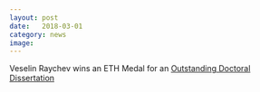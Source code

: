 ```yaml
---
layout: post
date:   2018-03-01
category: news
image: 
---
```


Veselin Raychev wins an ETH Medal for an [Outstanding Doctoral Dissertation](https://www.ethz.ch/en/the-eth-zurich/education/awards/eth-medal/outstanding-doctoral-theses.html)